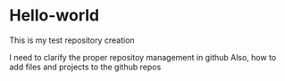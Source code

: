 # Hello-world
This is my test repository creation



I need to clarify the proper repositoy management in github 
Also, how to add files and projects to the github repos 
